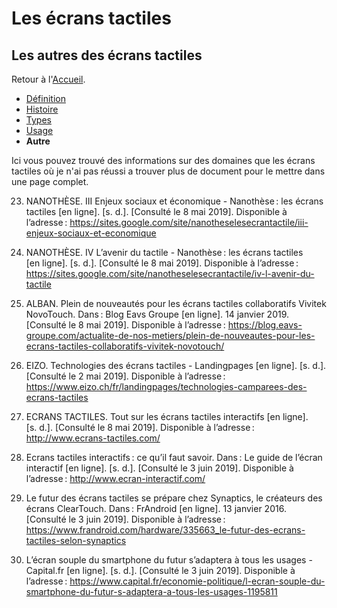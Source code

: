 # Les écrans tactiles
## Les autres des écrans tactiles

Retour à l'[Accueil](tactiles.md).

- [Définition](definition.md)
- [Histoire](histoire.md)
- [Types](types.md)
- [Usage](usage.md)
- **Autre**

Ici vous pouvez trouvé des informations sur des domaines que les écrans tactiles où je n'ai pas réussi a trouver plus de document pour le mettre dans une page complet.

23. NANOTHÈSE. III Enjeux sociaux et économique - Nanothèse : les écrans tactiles [en ligne]. [s. d.]. [Consulté le 8 mai 2019]. Disponible à l’adresse : https://sites.google.com/site/nanotheselesecrantactile/iii-enjeux-sociaux-et-economique



24. NANOTHÈSE. IV L’avenir du tactile - Nanothèse : les écrans tactiles [en ligne]. [s. d.]. [Consulté le 8 mai 2019]. Disponible à l’adresse : https://sites.google.com/site/nanotheselesecrantactile/iv-l-avenir-du-tactile

25. ALBAN. Plein de nouveautés pour les écrans tactiles collaboratifs Vivitek NovoTouch. Dans : Blog Eavs Groupe [en ligne]. 14 janvier 2019. [Consulté le 8 mai 2019]. Disponible à l’adresse : https://blog.eavs-groupe.com/actualite-de-nos-metiers/plein-de-nouveautes-pour-les-ecrans-tactiles-collaboratifs-vivitek-novotouch/

26. EIZO. Technologies des écrans tactiles - Landingpages [en ligne]. [s. d.]. [Consulté le 2 mai 2019]. Disponible à l’adresse : https://www.eizo.ch/fr/landingpages/technologies-camparees-des-ecrans-tactiles

27. ECRANS TACTILES. Tout sur les écrans tactiles interactifs [en ligne]. [s. d.]. [Consulté le 8 mai 2019]. Disponible à l’adresse : http://www.ecrans-tactiles.com/

28. Ecrans tactiles interactifs : ce qu’il faut savoir. Dans : Le guide de l’écran interactif [en ligne]. [s. d.]. [Consulté le 3 juin 2019]. Disponible à l’adresse : http://www.ecran-interactif.com/

29. Le futur des écrans tactiles se prépare chez Synaptics, le créateurs des écrans ClearTouch. Dans : FrAndroid [en ligne]. 13 janvier 2016. [Consulté le 3 juin 2019]. Disponible à l’adresse : https://www.frandroid.com/hardware/335663_le-futur-des-ecrans-tactiles-selon-synaptics

30. L’écran souple du smartphone du futur s’adaptera à tous les usages - Capital.fr [en ligne]. [s. d.]. [Consulté le 3 juin 2019]. Disponible à l’adresse : https://www.capital.fr/economie-politique/l-ecran-souple-du-smartphone-du-futur-s-adaptera-a-tous-les-usages-1195811
